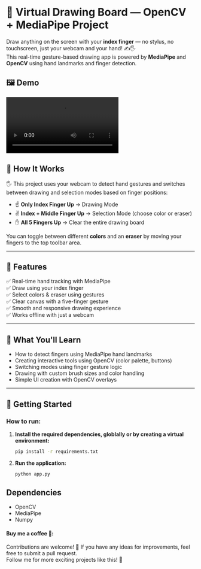 # 🎨 Virtual Drawing Board — OpenCV + MediaPipe Project

Draw anything on the screen with your **index finger** — no stylus, no touchscreen, just your webcam and your hand! ✍️🖐️  
This real-time gesture-based drawing app is powered by **MediaPipe** and **OpenCV** using hand landmarks and finger detection.

## 🖼 Demo

![Demo](assets/demo.mp4)


## 🧠 How It Works

🖐️ This project uses your webcam to detect hand gestures and switches between drawing and selection modes based on finger positions:

- ☝️ **Only Index Finger Up** → Drawing Mode
- ✌️ **Index + Middle Finger Up** → Selection Mode (choose color or eraser)
- ✋ **All 5 Fingers Up** → Clear the entire drawing board

You can toggle between different **colors** and an **eraser** by moving your fingers to the top toolbar area.

---

## 🚀 Features

✅ Real-time hand tracking with MediaPipe  
✅ Draw using your index finger  
✅ Select colors & eraser using gestures  
✅ Clear canvas with a five-finger gesture  
✅ Smooth and responsive drawing experience  
✅ Works offline with just a webcam

---

## 🧠 What You'll Learn

- How to detect fingers using MediaPipe hand landmarks
- Creating interactive tools using OpenCV (color palette, buttons)
- Switching modes using finger gesture logic
- Drawing with custom brush sizes and color handling
- Simple UI creation with OpenCV overlays

---

## 🔧 Getting Started

### How to run:

1.  **Install the required dependencies, globlally or by creating a virtual environment:**

    ```bash
    pip install -r requirements.txt
    ```

2.  **Run the application:**

    ```bash
    python app.py
    ```

## Dependencies

- OpenCV
- MediaPipe
- Numpy

#### Buy me a coffee 🥹:



Contributions are welcome! 🙏 If you have any ideas for improvements, feel free to submit a pull request.\
Follow me for more exciting projects like this! 🤩
